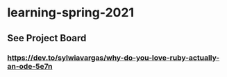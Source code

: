 # learning-spring-2021
## See Project Board

### https://dev.to/sylwiavargas/why-do-you-love-ruby-actually-an-ode-5e7n
